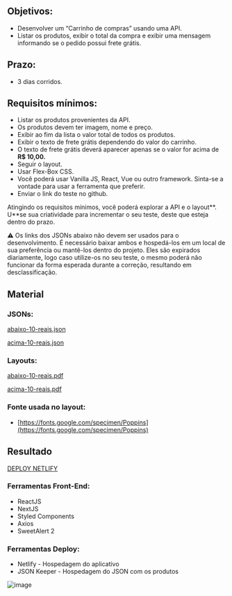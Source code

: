 ## Objetivos:

- Desenvolver um “Carrinho de compras” usando uma API.
- Listar os produtos, exibir o total da compra e exibir uma mensagem informando se o pedido possui frete grátis.

## **Prazo:**

- 3 dias corridos.

## **Requisitos mínimos:**

- Listar os produtos provenientes da API.
- Os produtos devem ter imagem, nome e preço.
- Exibir ao fim da lista o valor total de todos os produtos.
- Exibir o texto de frete grátis dependendo do valor do carrinho.
- O texto de frete grátis deverá aparecer apenas se o valor for acima de **R$ 10,00.**
- Seguir o layout.
- Usar Flex-Box CSS.
- Você poderá usar Vanilla JS, React, Vue ou outro framework. Sinta-se a vontade para usar a ferramenta que preferir.
- Enviar o link do teste no github.

Atingindo os requisitos mínimos, você poderá explorar a API e o layout**. U**se sua criatividade para incrementar o seu teste, deste que esteja dentro do prazo.

<aside>
⚠️ Os links dos JSONs abaixo não devem ser usados para o desenvolvimento. É necessário baixar ambos e hospedá-los em um local de sua preferência ou mantê-los dentro do projeto. Eles são expirados diariamente, logo caso utilize-os no seu teste, o mesmo poderá não funcionar da forma esperada durante a correção, resultando em desclassificação.

</aside>

## Material

### JSONs:

[abaixo-10-reais.json](https://s3-us-west-2.amazonaws.com/secure.notion-static.com/5bbd6fdd-abae-411d-96cc-1a5d76d3803b/abaixo-10-reais.json)

[acima-10-reais.json](https://s3-us-west-2.amazonaws.com/secure.notion-static.com/11b895d0-bc64-4f3a-bfa9-7c652be8d415/acima-10-reais.json)

### Layouts:

[abaixo-10-reais.pdf](https://s3-us-west-2.amazonaws.com/secure.notion-static.com/d32fad8d-ce46-4889-8c02-fee5d53c5eb2/abaixo-10-reais.pdf)

[acima-10-reais.pdf](https://s3-us-west-2.amazonaws.com/secure.notion-static.com/d6bdd2c6-d068-4645-bf47-558c0153ea93/acima-10-reais.pdf)

### Fonte usada no layout:

- [https://fonts.google.com/specimen/Poppins](https://fonts.google.com/specimen/Poppins)

## Resultado

[DEPLOY NETLIFY](https://61e06ee0bf95b700072751b5--epic-tesla-9dea22.netlify.app/)

### **Ferramentas Front-End:**
- ReactJS
- NextJS
- Styled Components
- Axios
- SweetAlert 2

### **Ferramentas Deploy:**
- Netlify - Hospedagem do aplicativo
- JSON Keeper - Hospedagem do JSON com os produtos

![image](https://user-images.githubusercontent.com/32493395/149389548-77344b07-d394-45ab-a311-d47160dfea92.png)
